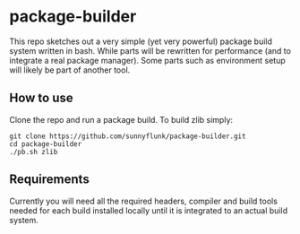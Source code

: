 # package-builder
This repo sketches out a very simple (yet very powerful) package build system written in bash. While parts will be rewritten for performance (and to integrate a real package manager). Some parts such as environment setup will likely be part of another tool.

## How to use

Clone the repo and run a package build. To build zlib simply:

```
git clone https://github.com/sunnyflunk/package-builder.git
cd package-builder
./pb.sh zlib
```

## Requirements

Currently you will need all the required headers, compiler and build tools needed for each build installed locally until it is integrated to an actual build system.
